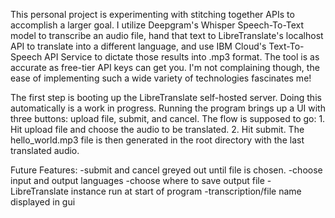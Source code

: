 This personal project is experimenting with stitching together APIs to accomplish a larger goal. I utilize Deepgram's Whisper Speech-To-Text model to transcribe an audio file, hand that text to LibreTranslate's localhost API to translate into a different language, and use IBM Cloud's Text-To-Speech API Service to dictate those results into .mp3 format. The tool is as accurate as free-tier API keys can get you. I'm not complaining though, the ease of implementing such a wide variety of technologies fascinates me!

The first step is booting up the LibreTranslate self-hosted server. Doing this automatically is a work in progress.
Running the program brings up a UI with three buttons: upload file, submit, and cancel.
The flow is supposed to go: 1. Hit upload file and choose the audio to be translated. 2. Hit submit. 
The hello_world.mp3 file is then generated in the root directory with the last translated audio. 


Future Features:
-submit and cancel greyed out until file is chosen.
-choose input and output languages
-choose where to save output file
-LibreTranslate instance run at start of program
-transcription/file name displayed in gui
